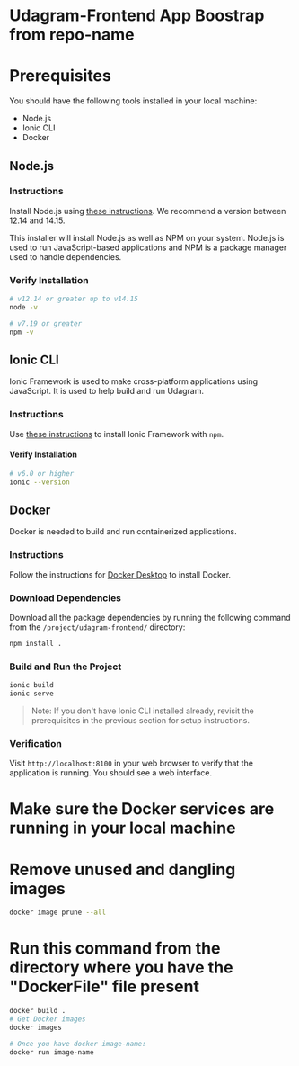 
# Udagram-Frontend App Boostrap from repo-name

# Prerequisites
You should have the following tools installed in your local machine:
* Node.js
* Ionic CLI
* Docker

## Node.js
### Instructions
Install Node.js using [these instructions](https://nodejs.org/en/download/). We recommend a version between 12.14 and 14.15.

This installer will install Node.js as well as NPM on your system. Node.js is used to run JavaScript-based applications and NPM is a package manager used to handle dependencies.

### Verify Installation
```bash
# v12.14 or greater up to v14.15
node -v
```

```bash
# v7.19 or greater
npm -v
```

## Ionic CLI
Ionic Framework is used to make cross-platform applications using JavaScript. It is used to help build and run Udagram.

### Instructions
Use [these instructions](https://ionicframework.com/docs/installation/cli) to install Ionic Framework with `npm`.

#### Verify Installation
```bash
# v6.0 or higher
ionic --version
```

## Docker
Docker is needed to build and run containerized applications.

### Instructions
Follow the instructions for [Docker Desktop](https://docs.docker.com/desktop/#download-and-install) to install Docker.

### Download Dependencies
Download all the package dependencies by running the following command from the `/project/udagram-frontend/` directory:
```bash
npm install .
```

### Build and Run the Project
```bash
ionic build
ionic serve
```
> Note: If you don't have Ionic CLI installed already, revisit the prerequisites in the previous section for setup instructions.

### Verification
Visit `http://localhost:8100` in your web browser to verify that the application is running. You should see a web interface.

# Make sure the Docker services are running in your local machine
# Remove unused and dangling images
```bash
docker image prune --all
```
# Run this command from the directory where you have the "DockerFile" file present
```bash
docker build . 
# Get Docker images
docker images

# Once you have docker image-name:
docker run image-name
```
